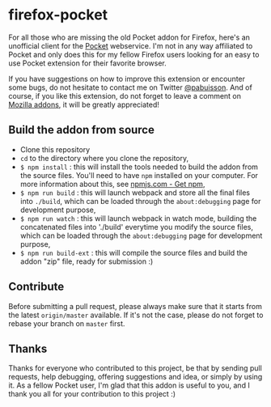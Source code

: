 # firefox-pocket

For all those who are missing the old Pocket addon for Firefox, here's an unofficial client for the [Pocket](http://getpocket.com/) webservice. I'm not in any way affiliated to Pocket and only does this for my fellow Firefox users looking for an easy to use Pocket extension for their favorite browser.

If you have suggestions on how to improve this extension or encounter some bugs, do not hesitate to contact me on Twitter [@pabuisson](https://twitter.com/pabuisson). And of course, if you like this extension, do not forget to leave a comment on [Mozilla addons](https://addons.mozilla.org/), it will be greatly appreciated!


## Build the addon from source

* Clone this repository
* `cd` to the directory where you clone the repository,
* `$ npm install` : this will install the tools needed to build the addon from the source files. You'll need to have `npm` installed on your computer. For more information about this, see [npmjs.com - Get npm](https://www.npmjs.com/get-npm),
* `$ npm run build` : this will launch webpack and store all the final files into `./build`, which can be loaded through the `about:debugging` page for development purpose,
* `$ npm run watch` : this will launch webpack in watch mode, building the concatenated files into './build' everytime you modify the source files, which can be loaded through the `about:debugging` page for development purpose,
* `$ npm run build-ext` : this will compile the source files and build the addon "zip" file, ready for submission :)


## Contribute

Before submitting a pull request, please always make sure that it starts from the latest `origin/master` available. If it's not the case, please do not forget to rebase your branch on `master` first.


## Thanks

Thanks for everyone who contributed to this project, be that by sending pull requests, help debugging, offering suggestions and idea, or simply by using it. As a fellow Pocket user, I'm glad that this addon is useful to you, and I thank you all for your contribution to this project :)
